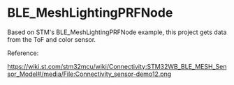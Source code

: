 # BLE_MeshLightingPRFNode

Based on STM's BLE_MeshLightingPRFNode example, this project gets data from the ToF and color sensor.

















Reference:

https://wiki.st.com/stm32mcu/wiki/Connectivity:STM32WB_BLE_MESH_Sensor_Model#/media/File:Connectivity_sensor-demo12.png
